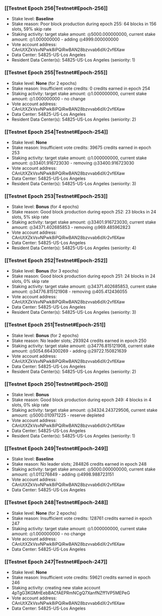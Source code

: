 ### [[Testnet Epoch 256|Testnet#Epoch-256]]
* Stake level: **Baseline**
* Stake reason: Poor block production during epoch 255: 64 blocks in 156 slots, 59% skip rate
* Staking activity: target stake amount: ◎5000.000000000, current stake amount: ◎1.000000000 - adding ◎4999.000000000
* Vote account address: CAnUtXZkVsvNPwk8iPQiRwBAN28bzvvab6dXr2vf6Xaw
* Data Center: 54825-US-Los Angeles
* Resident Data Center(s): 54825-US-Los Angeles (seniority: 1)
### [[Testnet Epoch 255|Testnet#Epoch-255]]
* Stake level: **None** (for 2 epochs)
* Stake reason: Insufficient vote credits: 0 credits earned in epoch 254
* Staking activity: target stake amount: ◎1.000000000, current stake amount: ◎1.000000000 - no change
* Vote account address: CAnUtXZkVsvNPwk8iPQiRwBAN28bzvvab6dXr2vf6Xaw
* Data Center: 54825-US-Los Angeles
* Resident Data Center(s): 54825-US-Los Angeles (seniority: 2)
### [[Testnet Epoch 254|Testnet#Epoch-254]]
* Stake level: **None**
* Stake reason: Insufficient vote credits: 39675 credits earned in epoch 253
* Staking activity: target stake amount: ◎1.000000000, current stake amount: ◎33401.916723030 - removing ◎33400.916723030
* Vote account address: CAnUtXZkVsvNPwk8iPQiRwBAN28bzvvab6dXr2vf6Xaw
* Data Center: 54825-US-Los Angeles
* Resident Data Center(s): 54825-US-Los Angeles (seniority: 3)
### [[Testnet Epoch 253|Testnet#Epoch-253]]
* Stake level: **Bonus** (for 4 epochs)
* Stake reason: Good block production during epoch 252: 23 blocks in 24 slots, 5% skip rate
* Staking activity: target stake amount: ◎33401.916723030, current stake amount: ◎34371.402685853 - removing ◎969.485962823
* Vote account address: CAnUtXZkVsvNPwk8iPQiRwBAN28bzvvab6dXr2vf6Xaw
* Data Center: 54825-US-Los Angeles
* Resident Data Center(s): 54825-US-Los Angeles (seniority: 4)
### [[Testnet Epoch 252|Testnet#Epoch-252]]
* Stake level: **Bonus** (for 3 epochs)
* Stake reason: Good block production during epoch 251: 24 blocks in 24 slots, 0% skip rate
* Staking activity: target stake amount: ◎34371.402685853, current stake amount: ◎34776.815121908 - removing ◎405.412436055
* Vote account address: CAnUtXZkVsvNPwk8iPQiRwBAN28bzvvab6dXr2vf6Xaw
* Data Center: 54825-US-Los Angeles
* Resident Data Center(s): 54825-US-Los Angeles (seniority: 3)
### [[Testnet Epoch 251|Testnet#Epoch-251]]
* Stake level: **Bonus** (for 2 epochs)
* Stake reason: No leader slots; 293924 credits earned in epoch 250
* Staking activity: target stake amount: ◎34776.815121908, current stake amount: ◎5054.664300269 - adding ◎29722.150821639
* Vote account address: CAnUtXZkVsvNPwk8iPQiRwBAN28bzvvab6dXr2vf6Xaw
* Data Center: 54825-US-Los Angeles
* Resident Data Center(s): 54825-US-Los Angeles (seniority: 2)
### [[Testnet Epoch 250|Testnet#Epoch-250]]
* Stake level: **Bonus**
* Stake reason: Good block production during epoch 249: 4 blocks in 4 slots, 0% skip rate
* Staking activity: target stake amount: ◎34324.243729506, current stake amount: ◎5000.010971225 - reserve depleted
* Vote account address: CAnUtXZkVsvNPwk8iPQiRwBAN28bzvvab6dXr2vf6Xaw
* Data Center: 54825-US-Los Angeles
* Resident Data Center(s): 54825-US-Los Angeles (seniority: 1)
### [[Testnet Epoch 249|Testnet#Epoch-249]]
* Stake level: **Baseline**
* Stake reason: No leader slots; 284826 credits earned in epoch 248
* Staking activity: target stake amount: ◎5000.000000000, current stake amount: ◎1.011276849 - adding ◎4998.988723151
* Vote account address: CAnUtXZkVsvNPwk8iPQiRwBAN28bzvvab6dXr2vf6Xaw
* Data Center: 54825-US-Los Angeles
### [[Testnet Epoch 248|Testnet#Epoch-248]]
* Stake level: **None** (for 2 epochs)
* Stake reason: Insufficient vote credits: 128761 credits earned in epoch 247
* Staking activity: target stake amount: ◎1.000000000, current stake amount: ◎1.000000000 - no change
* Vote account address: CAnUtXZkVsvNPwk8iPQiRwBAN28bzvvab6dXr2vf6Xaw
* Data Center: 54825-US-Los Angeles
### [[Testnet Epoch 247|Testnet#Epoch-247]]
* Stake level: **None**
* Stake reason: Insufficient vote credits: 59621 credits earned in epoch 246
* Staking activity: creating new stake account 4pTgG3KGMHEebBACfAEPRmNCgQ7XanfNZff1VP5MEPeG
* Vote account address: CAnUtXZkVsvNPwk8iPQiRwBAN28bzvvab6dXr2vf6Xaw
* Data Center: 54825-US-Los Angeles